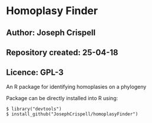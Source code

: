 # Homoplasy Finder

## Author: Joseph Crispell
## Repository created: 25-04-18
## Licence: GPL-3

An R package for identifying homoplasies on a phylogeny

Package can be directly installed into R using:
```
$ library("devtools")
$ install_github("JosephCrispell/homoplasyFinder")
```
